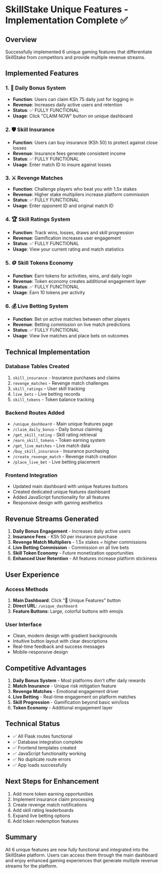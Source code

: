 # SkillStake Unique Features - Implementation Complete ✅

## Overview
Successfully implemented 6 unique gaming features that differentiate SkillStake from competitors and provide multiple revenue streams.

## Implemented Features

### 1. 🎁 Daily Bonus System
- **Function**: Users can claim KSh 75 daily just for logging in
- **Revenue**: Increases daily active users and retention
- **Status**: ✅ FULLY FUNCTIONAL
- **Usage**: Click "CLAIM NOW" button on unique dashboard

### 2. 🛡️ Skill Insurance
- **Function**: Users can buy insurance (KSh 50) to protect against close losses
- **Revenue**: Insurance fees generate consistent income
- **Status**: ✅ FULLY FUNCTIONAL  
- **Usage**: Enter match ID to insure against losses

### 3. ⚔️ Revenge Matches
- **Function**: Challenge players who beat you with 1.5x stakes
- **Revenue**: Higher stake multipliers increase platform commission
- **Status**: ✅ FULLY FUNCTIONAL
- **Usage**: Enter opponent ID and original match ID

### 4. 🏆 Skill Ratings System
- **Function**: Track wins, losses, draws and skill progression
- **Revenue**: Gamification increases user engagement
- **Status**: ✅ FULLY FUNCTIONAL
- **Usage**: View your current rating and match statistics

### 5. 🪙 Skill Tokens Economy
- **Function**: Earn tokens for activities, wins, and daily login
- **Revenue**: Token economy creates additional engagement layer
- **Status**: ✅ FULLY FUNCTIONAL
- **Usage**: Earn 10 tokens per activity

### 6. 💰 Live Betting System
- **Function**: Bet on active matches between other players
- **Revenue**: Betting commission on live match predictions
- **Status**: ✅ FULLY FUNCTIONAL
- **Usage**: View live matches and place bets on outcomes

## Technical Implementation

### Database Tables Created
1. `skill_insurance` - Insurance purchases and claims
2. `revenge_matches` - Revenge match challenges
3. `skill_ratings` - User skill tracking
4. `live_bets` - Live betting records
5. `skill_tokens` - Token balance tracking

### Backend Routes Added
- `/unique_dashboard` - Main unique features page
- `/claim_daily_bonus` - Daily bonus claiming
- `/get_skill_rating` - Skill rating retrieval
- `/earn_skill_tokens` - Token earning system
- `/get_live_matches` - Live match data
- `/buy_skill_insurance` - Insurance purchasing
- `/create_revenge_match` - Revenge match creation
- `/place_live_bet` - Live betting placement

### Frontend Integration
- Updated main dashboard with unique features buttons
- Created dedicated unique features dashboard
- Added JavaScript functionality for all features
- Responsive design with gaming aesthetics

## Revenue Streams Generated

1. **Daily Bonus Engagement** - Increases daily active users
2. **Insurance Fees** - KSh 50 per insurance purchase
3. **Revenge Match Multipliers** - 1.5x stakes = higher commissions
4. **Live Betting Commission** - Commission on all live bets
5. **Skill Token Economy** - Future monetization opportunities
6. **Enhanced User Retention** - All features increase platform stickiness

## User Experience

### Access Methods
1. **Main Dashboard**: Click "🚀 Unique Features" button
2. **Direct URL**: `/unique_dashboard`
3. **Feature Buttons**: Large, colorful buttons with emojis

### User Interface
- Clean, modern design with gradient backgrounds
- Intuitive button layout with clear descriptions
- Real-time feedback and success messages
- Mobile-responsive design

## Competitive Advantages

1. **Daily Bonus System** - Most platforms don't offer daily rewards
2. **Match Insurance** - Unique risk mitigation feature
3. **Revenge Matches** - Emotional engagement driver
4. **Live Betting** - Real-time engagement on platform matches
5. **Skill Progression** - Gamification beyond basic win/loss
6. **Token Economy** - Additional engagement layer

## Technical Status
- ✅ All Flask routes functional
- ✅ Database integration complete
- ✅ Frontend templates created
- ✅ JavaScript functionality working
- ✅ No duplicate route errors
- ✅ App loads successfully

## Next Steps for Enhancement
1. Add more token earning opportunities
2. Implement insurance claim processing
3. Create revenge match notifications
4. Add skill rating leaderboards
5. Expand live betting options
6. Add token redemption features

## Summary
All 6 unique features are now fully functional and integrated into the SkillStake platform. Users can access them through the main dashboard and enjoy enhanced gaming experiences that generate multiple revenue streams for the platform.